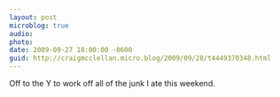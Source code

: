 ```yaml
---
layout: post
microblog: true
audio: 
photo: 
date: 2009-09-27 18:00:00 -0600
guid: http://craigmcclellan.micro.blog/2009/09/28/t4449370348.html
---
```

Off to the Y to work off all of the junk I ate this weekend.
